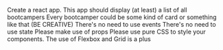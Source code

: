 Create a react app.
This app should display (at least) a list of all bootcampers
Every bootcamper could be some kind of card or something like that (BE CREATIVE)
There's no need to use events
There's no need to use state
Please make use of props 
Please use pure CSS to style your components. The use of Flexbox and Grid is a plus